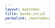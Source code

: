 ```yaml
---
layout: mastodon
title: burma.social
permalink: /mastodon/
---
```


  <link rel="stylesheet" href="../assets/css/mastodon-timeline.css" />
  <!-- Embed Google Fonts -->
  <link href='https://fonts.googleapis.com/css2?family=Open+Sans' rel='stylesheet'/>
  <link href='https://fonts.googleapis.com/css2?family=Merriweather' rel='stylesheet'/>
  <style>
    * {
      box-sizing: border-box;
    }
    .dummy-main-container {
      display: flex;
      flex-direction: row;
      gap: 2rem;
      height: 100%;
      justify-content: center;
      align-items: center;
      padding: 1rem;
    }
    .dummy-wrapper-text,
    .dummy-wrapper-timeline {
        width: 100%;
        /* max-width: 30rem; */
        height: calc(100% - 4rem);
        padding: 0 1rem;
      }
    .dummy-wrapper-text h1,
    .dummy-wrapper-text h2,
    .dummy-wrapper-text p {
      margin: 0 0 1rem 0;
    }
    .dummy-wrapper-text pre {
      display: flex;
      background: black;
      border-left: 3px solid yellowgreen;
      color: yellowgreen;
      page-break-inside: avoid;
      font-family: monospace;
      line-height: 1.5;
      max-width: 100%;
      overflow: auto;
      word-wrap: break-word;
    }
    .dummy-wrapper-text hr {
      margin: 2rem 0;
    }
    .mt-post {
      font: normal normal 14px Open Sans, Verdana, sans-serif;
        font-size: 1.0rem;
    }
    .mt-post a {
        color: gray;
      }
    .mt-post span {
      color: gray;
    }
    .mt-post-preview-provider,
    .mt-post-preview-author {
      font: normal normal 14px Open Sans, Verdana, sans-serif;
        font-size: 0.8rem;
      /* margin: 0 1rem 0 1rem; */
    }
    .mt-post-preview-title {
      font: normal normal 24px Merriweather, Georgia, serif;
      font-size: 1.0rem;
      /* margin: 0 1rem 0 1rem; */
    }
    .mt-footer {
      display: none;
    }
  </style>

  <body>
      <div class="dummy-wrapper-timeline">
        <!-- Mastodon Timeline -->
        <div id="mt-container" class="mt-container">
          <div class="mt-body" role="feed">
            <div class="mt-loading-spinner"></div>
          </div>
        </div>
      </div>
    <script src="../assets/js/mastodon-timeline.js"></script>
    <script>
      const myTimeline = new MastodonTimeline({
        instanceUrl: "https://burma.social",
        timelineType: "profile",
        userId: "109817623251702567",
        profileName: "@pyaephyohein",
        markdownBlockquote: true,
        hideReplies: true
      });
    </script>
  </body>